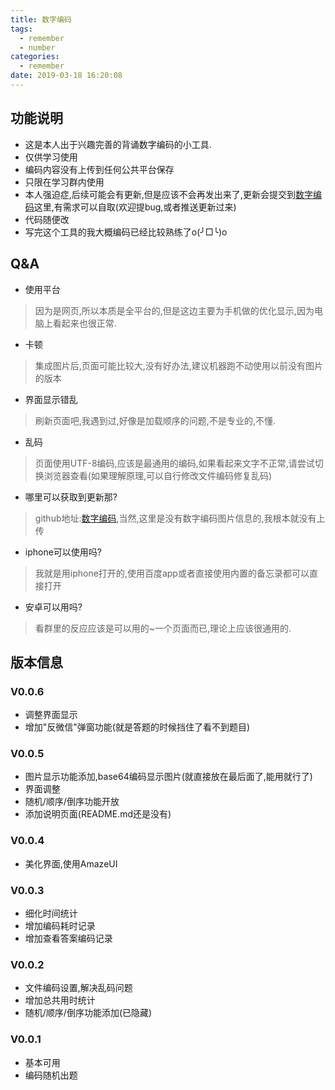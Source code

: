 ```yaml
---
title: 数字编码
tags:
  - remember
  - number
categories:
  - remember
date: 2019-03-18 16:20:08
---
```



## 功能说明

- 这是本人出于兴趣完善的背诵数字编码的小工具.
- 仅供学习使用
- 编码内容没有上传到任何公共平台保存
- 只限在学习群内使用
- 本人强迫症,后续可能会有更新,但是应该不会再发出来了,更新会提交到[数字编码](https://github.com/caticat/remember/tree/master/number_code)这里,有需求可以自取(欢迎提bug,或者推送更新过来)
- 代码随便改
- 写完这个工具的我大概编码已经比较熟练了o(╯□╰)o

## Q&A

- 使用平台
> 因为是网页,所以本质是全平台的,但是这边主要为手机做的优化显示,因为电脑上看起来也很正常.

- 卡顿
> 集成图片后,页面可能比较大,没有好办法,建议机器跑不动使用以前没有图片的版本

- 界面显示错乱
> 刷新页面吧,我遇到过,好像是加载顺序的问题,不是专业的,不懂.

- 乱码
> 页面使用UTF-8编码,应该是最通用的编码,如果看起来文字不正常,请尝试切换浏览器查看(如果理解原理,可以自行修改文件编码修复乱码)

- 哪里可以获取到更新那?
> github地址:[数字编码](https://github.com/caticat/remember/tree/master/number_code),当然,这里是没有数字编码图片信息的,我根本就没有上传

- iphone可以使用吗?
> 我就是用iphone打开的,使用百度app或者直接使用内置的备忘录都可以直接打开

- 安卓可以用吗?
> 看群里的反应应该是可以用的~一个页面而已,理论上应该很通用的.

## 版本信息

### V0.0.6

- 调整界面显示
- 增加"反微信"弹窗功能(就是答题的时候挡住了看不到题目)

### V0.0.5

- 图片显示功能添加,base64编码显示图片(就直接放在最后面了,能用就行了)
- 界面调整
- 随机/顺序/倒序功能开放
- 添加说明页面(README.md还是没有)
<!-- more -->

### V0.0.4

- 美化界面,使用AmazeUI

### V0.0.3

- 细化时间统计
- 增加编码耗时记录
- 增加查看答案编码记录

### V0.0.2

- 文件编码设置,解决乱码问题
- 增加总共用时统计
- 随机/顺序/倒序功能添加(已隐藏)

### V0.0.1

- 基本可用
- 编码随机出题
